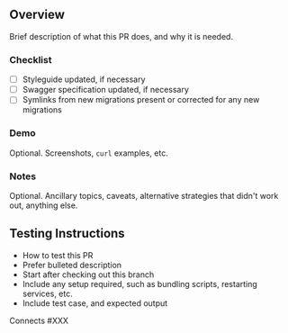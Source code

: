 ## Overview

Brief description of what this PR does, and why it is needed.

### Checklist

- [ ] Styleguide updated, if necessary
- [ ] Swagger specification updated, if necessary
- [ ] Symlinks from new migrations present or corrected for any new migrations

### Demo

Optional. Screenshots, `curl` examples, etc.

### Notes

Optional. Ancillary topics, caveats, alternative strategies that didn't work out, anything else.


## Testing Instructions

 * How to test this PR
 * Prefer bulleted description
 * Start after checking out this branch
 * Include any setup required, such as bundling scripts, restarting services, etc.
 * Include test case, and expected output

Connects #XXX
